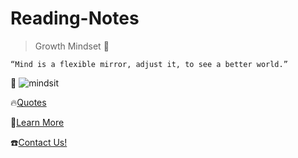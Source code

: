 # Reading-Notes
> Growth Mindset
🥇
```
“Mind is a flexible mirror, adjust it, to see a better world.”
```
🧠
![mindsit](https://data.whicdn.com/images/46947114/original.jpg) 

🔥[Quotes](https://www.goodreads.com/quotes/tag/mindset) 

📖[Learn More](https://www.verywellmind.com/what-is-a-mindset-2795025#:~:text=A%20mindset%20refers%20to%20whether%20you%20believe%20qualities,that%20these%20qualities%20are%20inborn%2C%20fixed%2C%20and%20unchangeable.)

☎️[Contact Us!](https://github.com/abdulmajjed)
